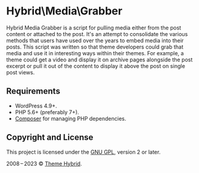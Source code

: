 # Hybrid\\Media\\Grabber

Hybrid Media Grabber is a script for pulling media either from the post content or attached to the post. It's an attempt to consolidate the various methods that users have used over the years to embed media into their posts. This script was written so that theme developers could grab that media and use it in interesting ways within their themes. For example, a theme could get a video and display it on archive pages alongside the post excerpt or pull it out of the content to display it above the post on single post views.

## Requirements

* WordPress 4.9+.
* PHP 5.6+ (preferably 7+).
* [Composer](https://getcomposer.org/) for managing PHP dependencies.

## Copyright and License

This project is licensed under the [GNU GPL](http://www.gnu.org/licenses/old-licenses/gpl-2.0.html), version 2 or later.

2008&thinsp;&ndash;&thinsp;2023 &copy; [Theme Hybrid](https://themehybrid.com).
